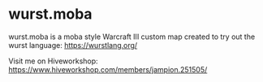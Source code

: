 # wurst.moba

wurst.moba is a moba style Warcraft III custom map created to try out the wurst language: https://wurstlang.org/

Visit me on Hiveworkshop: https://www.hiveworkshop.com/members/jampion.251505/
